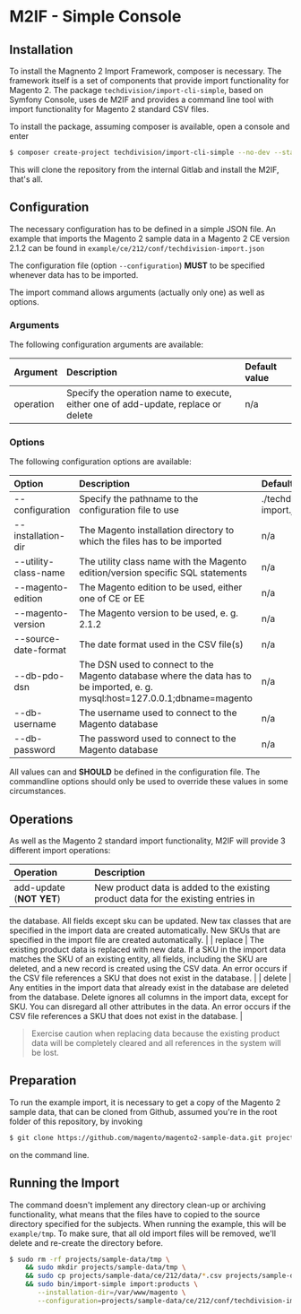 # M2IF - Simple Console

## Installation

To install the Magnento 2 Import Framework, composer is necessary. The framework itself is a set of components
that provide import functionality for Magento 2. The package `techdivision/import-cli-simple`, based on Symfony 
Console, uses de M2IF and provides a command line tool with import functionality for Magento 2 standard CSV 
files.

To install the package, assuming composer is available, open a console and enter

```sh
$ composer create-project techdivision/import-cli-simple --no-dev --stability=alpha
```

This will clone the repository from the internal Gitlab and install the M2IF, that's all.

## Configuration

The necessary configuration has to be defined in a simple JSON file. An example that imports the Magento 2 
sample data in a Magento 2 CE version 2.1.2 can be found in `example/ce/212/conf/techdivision-import.json`

The configuration file (option `--configuration`) **MUST** to be specified whenever data has to be imported.

The import command allows arguments (actually only one) as well as options.

### Arguments

The following configuration arguments are available:

| Argument             | Description                                                     | Default value |
|:---------------------|:----------------------------------------------------------------|:--------------|
| operation            | Specify the operation name to execute, either one of add-update, replace or delete | n/a |

### Options

The following configuration options are available:

| Option               | Description                                                     | Default value |
|:---------------------|:----------------------------------------------------------------|:--------------|
| --configuration      | Specify the pathname to the configuration file to use | ./techdivision-import.json |
| --installation-dir   | The Magento installation directory to which the files has to be imported | n/a |
| --utility-class-name | The utility class name with the Magento edition/version specific SQL statements | n/a |
| --magento-edition    | The Magento edition to be used, either one of CE or EE | n/a |
| --magento-version    | The Magento version to be used, e. g. 2.1.2 | n/a |
| --source-date-format | The date format used in the CSV file(s) | n/a |
| --db-pdo-dsn         | The DSN used to connect to the Magento database where the data has to be imported, e. g. mysql:host=127.0.0.1;dbname=magento | n/a |
| --db-username        | The username used to connect to the Magento database | n/a |
| --db-password        | The password used to connect to the Magento database | n/a |

All values can and **SHOULD** be defined in the configuration file. The commandline options should only be 
used to override these values in some circumstances.

## Operations

As well as the Magento 2 standard import functionality, M2IF will provide 3 different import operations:

| Operation                 | Description
|:--------------------------|:-----------------------------------------------------------------------------------|
| add-update (**NOT YET**)  | New product data is added to the existing product data for the existing entries in 
the database. All fields except sku can be updated. New tax classes that are specified in the import data are 
created automatically. New SKUs that are specified in the import file are created automatically. |
| replace                   | The existing product data is replaced with new data. If a SKU in the import data 
matches the SKU of an existing entity, all fields, including the SKU are deleted, and a new record is created 
using the CSV data. An error occurs if the CSV file references a SKU that does not exist in the database. |
| delete                    | Any entities in the import data that already exist in the database are deleted from the 
database. Delete ignores all columns in the import data, except for SKU. You can disregard all other attributes 
in the data. An error occurs if the CSV file references a SKU that does not exist in the database. |

> Exercise caution when replacing data because the existing product data will be completely cleared and all 
> references in the system will be lost.

## Preparation

To run the example import, it is necessary to get a copy of the Magento 2 sample data, that can be cloned 
from Github, assumed you're in the root folder of this repository, by invoking

```sh
$ git clone https://github.com/magento/magento2-sample-data.git projects/sample-data/magento2-sample-data
```

on the command line.

## Running the Import

The command doesn't implement any directory clean-up or archiving functionality, what means that the files
have to copied to the source directory specified for the subjects. When running the example, this will be
`example/tmp`. To make sure, that all old import files will be removed, we'll delete and re-create the 
directory before.

```sh
$ sudo rm -rf projects/sample-data/tmp \ 
    && sudo mkdir projects/sample-data/tmp \
    && sudo cp projects/sample-data/ce/212/data/*.csv projects/sample-data/tmp \
    && sudo bin/import-simple import:products \
       --installation-dir=/var/www/magento \
       --configuration=projects/sample-data/ce/212/conf/techdivision-import.json
```